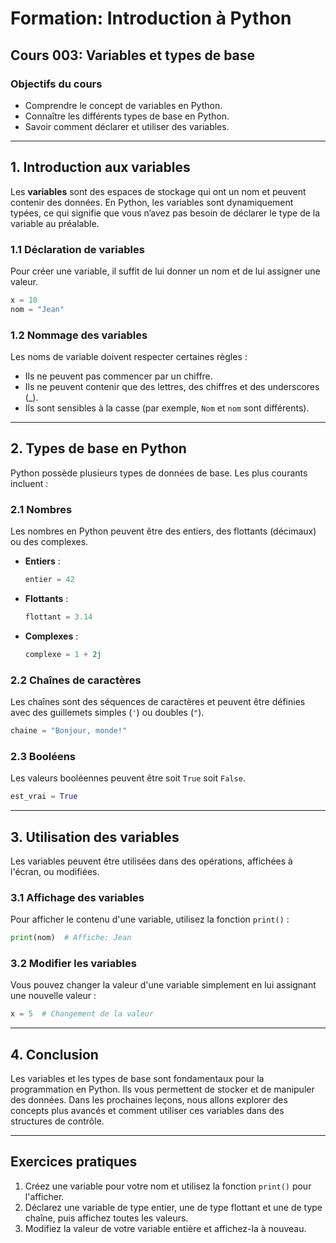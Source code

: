 # Formation: Introduction à Python

## Cours 003: Variables et types de base

### Objectifs du cours
- Comprendre le concept de variables en Python.
- Connaître les différents types de base en Python.
- Savoir comment déclarer et utiliser des variables.

---

## 1. Introduction aux variables

Les **variables** sont des espaces de stockage qui ont un nom et peuvent contenir des données. En Python, les variables sont dynamiquement typées, ce qui signifie que vous n’avez pas besoin de déclarer le type de la variable au préalable.

### 1.1 Déclaration de variables

Pour créer une variable, il suffit de lui donner un nom et de lui assigner une valeur.

```python
x = 10
nom = "Jean"
```

### 1.2 Nommage des variables

Les noms de variable doivent respecter certaines règles :
- Ils ne peuvent pas commencer par un chiffre.
- Ils ne peuvent contenir que des lettres, des chiffres et des underscores (_).
- Ils sont sensibles à la casse (par exemple, `Nom` et `nom` sont différents).

---

## 2. Types de base en Python

Python possède plusieurs types de données de base. Les plus courants incluent :

### 2.1 Nombres

Les nombres en Python peuvent être des entiers, des flottants (décimaux) ou des complexes.

- **Entiers** :
  ```python
  entier = 42
  ```

- **Flottants** :
  ```python
  flottant = 3.14
  ```

- **Complexes** :
  ```python
  complexe = 1 + 2j
  ```

### 2.2 Chaînes de caractères

Les chaînes sont des séquences de caractères et peuvent être définies avec des guillemets simples (`'`) ou doubles (`"`).

```python
chaine = "Bonjour, monde!"
```

### 2.3 Booléens

Les valeurs booléennes peuvent être soit `True` soit `False`.

```python
est_vrai = True
```

---

## 3. Utilisation des variables

Les variables peuvent être utilisées dans des opérations, affichées à l'écran, ou modifiées.

### 3.1 Affichage des variables

Pour afficher le contenu d'une variable, utilisez la fonction `print()` :

```python
print(nom)  # Affiche: Jean
```

### 3.2 Modifier les variables

Vous pouvez changer la valeur d'une variable simplement en lui assignant une nouvelle valeur :

```python
x = 5  # Changement de la valeur
```

---

## 4. Conclusion

Les variables et les types de base sont fondamentaux pour la programmation en Python. Ils vous permettent de stocker et de manipuler des données. Dans les prochaines leçons, nous allons explorer des concepts plus avancés et comment utiliser ces variables dans des structures de contrôle.

---

## Exercices pratiques

1. Créez une variable pour votre nom et utilisez la fonction `print()` pour l'afficher.
2. Déclarez une variable de type entier, une de type flottant et une de type chaîne, puis affichez toutes les valeurs.
3. Modifiez la valeur de votre variable entière et affichez-la à nouveau.